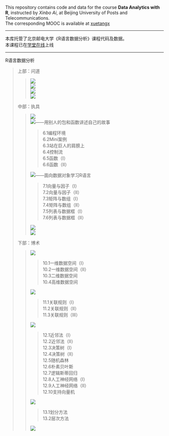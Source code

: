 

This repository contains code and data for the course **Data Analytics with R**, instructed by *Xinbo Ai*, at Beijing University of Posts and Telecommunications.   
The corresponding MOOC is available at [xuetangx](https://www.xuetangx.com/course/buptP08541002314/10327099)


---

本库托管了北京邮电大学《R语言数据分析》课程代码及数据。   
本课程已在[学堂在线](https://www.xuetangx.com/course/buptP08541002314/10327099)上线


---


R语言数据分析  
> 上部：问道  
>> [![](https://img.shields.io/badge/%E7%AC%AC1%E7%AB%A0-%E6%B0%94%E8%B1%A1%E4%B8%87%E5%8D%83%E3%80%81%E6%95%B0%E4%BB%A5%E7%AD%89%E8%A7%82-inactive)](https://github.com/byaxb/RDataAnalytics)  
>> [![](https://img.shields.io/badge/%E7%AC%AC2%E7%AB%A0-%E6%89%80%E8%B0%93%E5%AD%A6%E4%B9%A0%E3%80%81%E5%BD%92%E7%B1%BB%E8%80%8C%E5%B7%B2-inactive)](https://github.com/byaxb/RDataAnalytics)  
>> [![](https://img.shields.io/badge/%E7%AC%AC3%E7%AB%A0-%E6%A0%BC%E8%A8%80%E8%81%94%E7%92%A7%E8%AF%9D%E5%AD%A6%E4%B9%A0-inactive)](https://github.com/byaxb/RDataAnalytics)  
>> [![](https://img.shields.io/badge/%E7%AC%AC4%E7%AB%A0-%E6%BA%90%E4%BA%8E%E6%95%B0%E5%AD%A6%E3%80%81%E5%BD%92%E4%BA%8E%E5%B7%A5%E7%A8%8B-inactive)](https://github.com/byaxb/RDataAnalytics)  
>
> 中部：执具  
>> [![](https://img.shields.io/badge/%E7%AC%AC5%E7%AB%A0-%E5%B7%A5%E6%AC%B2%E5%96%84%E5%85%B6%E4%BA%8B%E3%80%81%E5%BF%85%E5%85%88%E5%88%A9%E5%85%B6%E5%99%A8-inactive)](https://github.com/byaxb/RDataAnalytics)  
>> [![](https://img.shields.io/badge/%E7%AC%AC6%E7%AB%A0-%E5%9F%BA%E7%A1%80%E7%BC%96%E7%A8%8B-blue)](https://github.com/byaxb/RDataAnalytics/blob/master/02_%E5%9F%BA%E7%A1%80%E7%BC%96%E7%A8%8B.R)——用别人的包和函数讲述自己的故事  
>>> 6.1编程环境  
>>> 6.2Mini案例  
>>> 6.3站在巨人的肩膀上  
>>> 6.4控制流  
>>> 6.5函数（I）  
>>> 6.6函数（II）  
>>  
>> [![](https://img.shields.io/badge/%E7%AC%AC7%E7%AB%A0-%E6%95%B0%E6%8D%AE%E5%AF%B9%E8%B1%A1-green)](https://github.com/byaxb/RDataAnalytics/blob/master/03_%E6%95%B0%E6%8D%AE%E5%AF%B9%E8%B1%A1.R)——面向数据对象学习R语言  
>>> 7.1向量与因子（I）  
>>> 7.2向量与因子（II）  
>>> 7.3矩阵与数组（I）  
>>> 7.4矩阵与数组（II）  
>>> 7.5列表与数据框（I）  
>>> 7.6列表与数据框（II）  
>>
>> [![](https://img.shields.io/badge/%E7%AC%AC8%E7%AB%A0-%E4%BA%BA%E4%BA%BA%E9%83%BD%E7%88%B1tidyverse-inactive)](https://github.com/byaxb/RDataAnalytics)  
>> [![](https://img.shields.io/badge/%E7%AC%AC9%E7%AB%A0-%E6%9C%80%E7%BE%8E%E4%B8%8D%E8%BF%87%E6%95%B0%E6%8D%AE%E6%A1%86-inactive)](https://github.com/byaxb/RDataAnalytics)  
>  
> 下部：博术  
>> [![](https://img.shields.io/badge/%E7%AC%AC10%E7%AB%A0-%E8%A7%82%E6%95%B0%E4%BB%A5%E5%BD%A2-yellow)](https://github.com/byaxb/RDataAnalytics/blob/master/04_%E8%A7%82%E6%95%B0%E4%BB%A5%E5%BD%A2.R)  
>>> 10.1一维数据空间（I）  
>>> 10.2一维数据空间（II）  
>>> 10.3二维数据空间  
>>> 10.4高维数据空间  
>>  
>> [![](https://img.shields.io/badge/%E7%AC%AC11%E7%AB%A0-%E7%9B%B8%E9%9A%8F%E7%9B%B8%E4%BC%B4%E3%80%81%E8%B0%93%E4%B9%8B%E5%85%B3%E8%81%94-important)](https://github.com/byaxb/RDataAnalytics/blob/master/05_%E7%9B%B8%E9%9A%8F%E7%9B%B8%E4%BC%B4%E3%80%81%E8%B0%93%E4%B9%8B%E5%85%B3%E8%81%94.R)  
>>> 11.1关联规则（I）  
>>> 11.2关联规则（II）  
>>> 11.3关联规则（III）  
>>  
>> [![](https://img.shields.io/badge/%E7%AC%AC12%E7%AB%A0-%E6%97%A2%E6%98%AF%E4%B8%96%E9%97%B4%E6%B3%95%E3%80%81%E8%87%AA%E5%BD%93%E6%9C%89%E5%88%86%E5%88%AB-blueviolet)](https://github.com/byaxb/RDataAnalytics/blob/master/06_%E6%97%A2%E6%98%AF%E4%B8%96%E9%97%B4%E6%B3%95%E3%80%81%E8%87%AA%E5%BD%93%E6%9C%89%E5%88%86%E5%88%AB.R)  
>>> 12.1近邻法（I）  
>>> 12.2近邻法（II）  
>>> 12.3决策树（I）  
>>> 12.4决策树（II）  
>>> 12.5随机森林  
>>> 12.6朴素贝叶斯  
>>> 12.7逻辑斯蒂回归  
>>> 12.8人工神经网络（I）  
>>> 12.9人工神经网络（II）  
>>> 12.10支持向量机  
>>  
>> [![](https://img.shields.io/badge/%E7%AC%AC13%E7%AB%A0-%E6%96%B9%E4%BB%A5%E7%B1%BB%E8%81%9A%E3%80%81%E7%89%A9%E4%BB%A5%E7%BE%A4%E5%88%86-yellowgreen)](https://github.com/byaxb/RDataAnalytics/blob/master/07_%E6%96%B9%E4%BB%A5%E7%B1%BB%E8%81%9A%E3%80%81%E7%89%A9%E4%BB%A5%E7%BE%A4%E5%88%86.R)  
>>> 13.1划分方法  
>>> 13.2层次方法  
>>
>> [![](https://img.shields.io/badge/%E7%AC%AC14%E7%AB%A0-%E5%BA%90%E5%B1%B1%E7%83%9F%E9%9B%A8%E6%B5%99%E6%B1%9F%E6%BD%AE-inactive)](https://github.com/byaxb/RDataAnalytics)  

